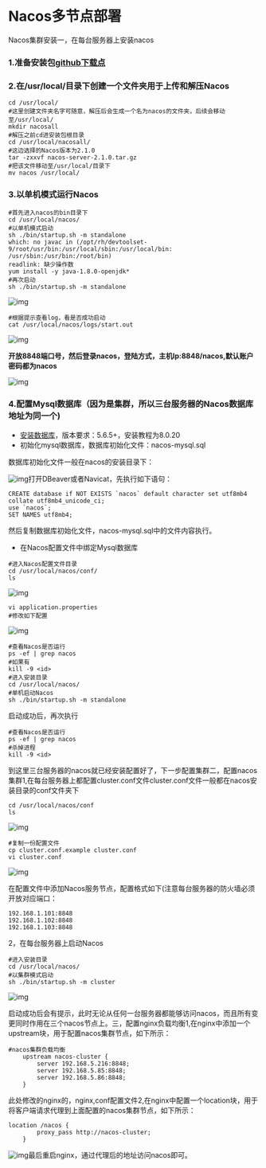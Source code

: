 # Nacos多节点部署

Nacos集群安装一，在每台服务器上安装nacos

### 1.准备安装包[github下载点](https://github.com/alibaba/nacos/releases)

### 2.在/usr/local/目录下创建一个文件夹用于上传和解压Nacos

```plain
cd /usr/local/
#这里创建文件夹名字可随意，解压后会生成一个名为nacos的文件夹，后续会移动至/usr/local/
mkdir nacosall
#解压之前cd进安装包根目录
cd /usr/local/nacosall/
#这边选择的Nacos版本为2.1.0
tar -zxxvf nacos-server-2.1.0.tar.gz
#把该文件移动至/usr/local/目录下
mv nacos /usr/local/
```

### 3.以单机模式运行Nacos

```plain
#首先进入nacos的bin目录下
cd /usr/local/nacos/
#以单机模式启动
sh ./bin/startup.sh -m standalone
which: no javac in (/opt/rh/devtoolset-9/root/usr/bin:/usr/local/sbin:/usr/local/bin:                                              /usr/sbin:/usr/bin:/root/bin)
readlink: 缺少操作数
yum install -y java-1.8.0-openjdk*
#再次启动
sh ./bin/startup.sh -m standalone
```

![img](assets/1757073092190-319aa1ce-17ba-440c-9507-d07f3e44b592.png)

```plain
#根据提示查看log，看是否成功启动
cat /usr/local/nacos/logs/start.out
```

![img](assets/1757073092379-a47ab5f2-d065-4357-a4a1-22c17866c73d.png)

**开放8848端口号，然后登录nacos，登陆方式，主机Ip:8848/nacos,默认账户密码都为nacos**

![img](assets/1757073092114-359fab6a-de63-4706-bbba-55ea61acc370.png)

### **4.配置Mysql数据库**（因为是集群，所以三台服务器的Nacos数据库地址为同一个)

- [安装数据库](https://www.cnblogs.com/blogof-fusu/p/16710871.html)，版本要求：5.6.5+，安装教程为8.0.20
- 初始化mysql数据库，数据库初始化文件：nacos-mysql.sql

 数据库初始化文件一般在nacos的安装目录下：

![img](assets/1757073092071-6fa76013-ecee-491f-a3dd-3b53ae3f44c2.png)打开DBeaver或者Navicat，先执行如下语句：

```plain
CREATE database if NOT EXISTS `nacos` default character set utf8mb4 collate utf8mb4_unicode_ci;
use `nacos`;
SET NAMES utf8mb4;
```

然后复制数据库初始化文件，nacos-mysql.sql中的文件内容执行。 

- 在Nacos配置文件中绑定Mysql数据库

```plain
#进入Nacos配置文件目录
cd /usr/local/nacos/conf/
ls
```

![img](assets/1757073092070-27244313-5c79-4d4e-8a4f-94d037e3e2a5.png)

```plain
vi application.properties
#修改如下配置
```

![img](assets/1757073092279-c5b1ceaa-d90c-42b0-ad98-9fb5d1554015.png)

```plain
#查看Nacos是否运行
ps -ef | grep nacos
#如果有
kill -9 <id>
#进入安装目录
cd /usr/local/nacos/
#单机启动Nacos
sh ./bin/startup.sh -m standalone
```

启动成功后，再次执行

```plain
#查看Nacos是否运行
ps -ef | grep nacos
#杀掉进程
kill -9 <id>
```

到这里三台服务器的nacos就已经安装配置好了，下一步配置集群二，配置nacos集群1,在每台服务器上都配置cluster.conf文件cluster.conf文件一般都在nacos安装目录的conf文件夹下

```plain
cd /usr/local/nacos/conf
ls
```

![img](assets/1757073092236-2016cb07-d622-4244-8386-ec954a902cfb.png)

```plain
#复制一份配置文件
cp cluster.conf.example cluster.conf
vi cluster.conf
```

![img](assets/1757073092364-cea61cd8-56fe-4e77-9972-b685d71fccb7.png)



在配置文件中添加Nacos服务节点，配置格式如下(注意每台服务器的防火墙必须开放对应端口：

```plain
192.168.1.101:8848
192.168.1.102:8848
192.168.1.103:8848
```

2，在每台服务器上启动Nacos

```plain
#进入安装目录
cd /usr/local/nacos/
#以集群模式启动
sh ./bin/startup.sh -m cluster
```

![img](assets/1757073092706-fef51ad4-5abe-4124-8218-e6e80d6708f7.png)

启动成功后会有提示，此时无论从任何一台服务器都能够访问nacos，而且所有变更同时作用在三个nacos节点上。三，配置nginx负载均衡1,在nginx中添加一个upstream块，用于配置nacos集群节点，如下所示：

```plain
#nacos集群负载均衡
    upstream nacos-cluster {
        server 192.168.5.216:8848;
        server 192.168.5.85:8848;
        server 192.168.5.86:8848;
    }
```

此处修改的nginx的，nginx,conf配置文件2,在nginx中配置一个location块，用于将客户端请求代理到上面配置的nacos集群节点，如下所示：

```plain
location /nacos {
        proxy_pass http://nacos-cluster;
    }
```

![img](assets/1757073092526-7faa5860-f6e9-4ec4-945f-45a34b82f4c9.png)最后重启nginx，通过代理后的地址访问nacos即可。